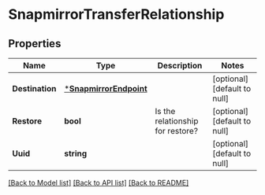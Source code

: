 # SnapmirrorTransferRelationship

## Properties
Name | Type | Description | Notes
------------ | ------------- | ------------- | -------------
**Destination** | [***SnapmirrorEndpoint**](snapmirror_endpoint.md) |  | [optional] [default to null]
**Restore** | **bool** | Is the relationship for restore? | [optional] [default to null]
**Uuid** | **string** |  | [optional] [default to null]

[[Back to Model list]](../README.md#documentation-for-models) [[Back to API list]](../README.md#documentation-for-api-endpoints) [[Back to README]](../README.md)


